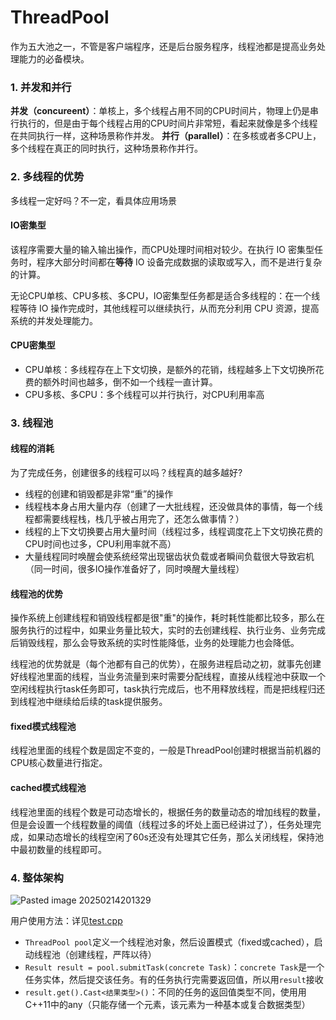 # ThreadPool
作为五大池之一，不管是客户端程序，还是后台服务程序，线程池都是提高业务处理能力的必备模块。


### 1. 并发和并行
**并发（concureent）**：单核上，多个线程占用不同的CPU时间片，物理上仍是串行执行的，但是由于每个线程占用的CPU时间片非常短，看起来就像是多个线程在共同执行一样，这种场景称作并发。
**并行（parallel）**：在多核或者多CPU上，多个线程在真正的同时执行，这种场景称作并行。

### 2. 多线程的优势
多线程一定好吗？不一定，看具体应用场景
#### IO密集型
该程序需要大量的输入输出操作，而CPU处理时间相对较少。在执行 IO 密集型任务时，程序大部分时间都在**等待** IO 设备完成数据的读取或写入，而不是进行复杂的计算。

无论CPU单核、CPU多核、多CPU，IO密集型任务都是适合多线程的：在一个线程等待 IO 操作完成时，其他线程可以继续执行，从而充分利用 CPU 资源，提高系统的并发处理能力。
#### CPU密集型
- CPU单核：多线程存在上下文切换，是额外的花销，线程越多上下文切换所花费的额外时间也越多，倒不如一个线程一直计算。
- CPU多核、多CPU：多个线程可以并行执行，对CPU利用率高
### 3. 线程池
#### 线程的消耗
为了完成任务，创建很多的线程可以吗？线程真的越多越好?
- 线程的创建和销毁都是非常“重”的操作
- 线程栈本身占用大量内存（创建了一大批线程，还没做具体的事情，每一个线程都需要线程栈，栈几乎被占用完了，还怎么做事情？）
- 线程的上下文切换要占用大量时间（线程过多，线程调度花上下文切换花费的CPU时间也过多，CPU利用率就不高）
- 大量线程同时唤醒会使系统经常出现锯齿状负载或者瞬间负载很大导致宕机（同一时间，很多IO操作准备好了，同时唤醒大量线程）

#### 线程池的优势
操作系统上创建线程和销毁线程都是很"重"的操作，耗时耗性能都比较多，那么在服务执行的过程中，如果业务量比较大，实时的去创建线程、执行业务、业务完成后销毁线程，那么会导致系统的实时性能降低，业务的处理能力也会降低。

线程池的优势就是（每个池都有自己的优势），在服务进程启动之初，就事先创建好线程池里面的线程，当业务流量到来时需要分配线程，直接从线程池中获取一个空闲线程执行task任务即可，task执行完成后，也不用释放线程，而是把线程归还到线程池中继续给后续的task提供服务。
#### fixed模式线程池
线程池里面的线程个数是固定不变的，一般是ThreadPool创建时根据当前机器的CPU核心数量进行指定。
#### cached模式线程池
线程池里面的线程个数是可动态增长的，根据任务的数量动态的增加线程的数量，但是会设置一个线程数量的阈值（线程过多的坏处上面已经讲过了），任务处理完成，如果动态增长的线程空闲了60s还没有处理其它任务，那么关闭线程，保持池中最初数量的线程即可。

### 4. 整体架构
![Pasted image 20250214201329](https://github.com/user-attachments/assets/52a45634-9c14-45ab-b143-d69c2a76e88a)


用户使用方法：详见[test.cpp](https://github.com/xykCs/ThreadPool/blob/main/test.cpp)
- `ThreadPool pool`定义一个线程池对象，然后设置模式（fixed或cached），启动线程池（创建线程，严阵以待）
- `Result result = pool.submitTask(concrete Task)`：`concrete Task`是一个任务实体，然后提交该任务。有的任务执行完需要返回值，所以用`result`接收
- `result.get().Cast<结果类型>()`：不同的任务的返回值类型不同，使用用C++11中的any（只能存储一个元素，该元素为一种基本或复合数据类型）
